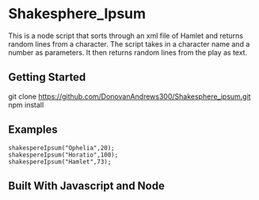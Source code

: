 # Shakesphere_Ipsum

This is a node script that sorts through an xml file of Hamlet and returns random lines from a character.
The script takes in a character name and a number as parameters. 
It then returns random lines from the play as text.

## Getting Started
git clone https://github.com/DonovanAndrews300/Shakesphere_ipsum.git
npm install 

## Examples
```
shakespereIpsum("Ophelia",20);
shakespereIpsum("Horatio",100);
shakespereIpsum("Hamlet",73);

```
## Built With Javascript and Node



